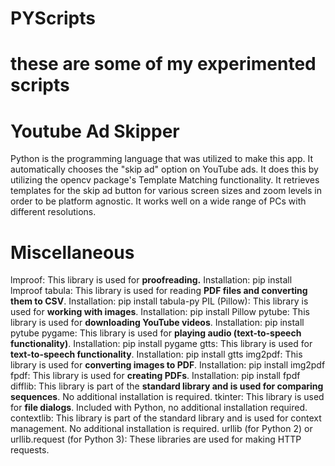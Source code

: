 # PYScripts
# these are some of my experimented scripts
# Youtube Ad Skipper
 Python is the programming language that was utilized to make this app. It automatically chooses the "skip ad" option on YouTube ads. It does this by utilizing the opencv package's Template Matching functionality. It retrieves templates for the skip ad button for various screen sizes and zoom levels in order to be platform agnostic. It works well on a wide range of PCs with different resolutions.
# Miscellaneous
 lmproof: This library is used for **proofreading.**
Installation: pip install lmproof
tabula: This library is used for reading **PDF files and converting them to CSV**.
Installation: pip install tabula-py
PIL (Pillow): This library is used for **working with images**.
Installation: pip install Pillow
pytube: This library is used for **downloading YouTube videos**.
Installation: pip install pytube
pygame: This library is used for **playing audio (text-to-speech functionality)**.
Installation: pip install pygame
gtts: This library is used for **text-to-speech functionality**.
Installation: pip install gtts
img2pdf: This library is used for **converting images to PDF**.
Installation: pip install img2pdf
fpdf: This library is used for **creating PDFs**.
Installation: pip install fpdf
difflib: This library is part of the **standard library and is used for comparing sequences**.
No additional installation is required.
tkinter: This library is used for **file dialogs**.
Included with Python, no additional installation required.
contextlib: This library is part of the standard library and is used for context management.
No additional installation is required.
urllib (for Python 2) or urllib.request (for Python 3): These libraries are used for making HTTP requests.

